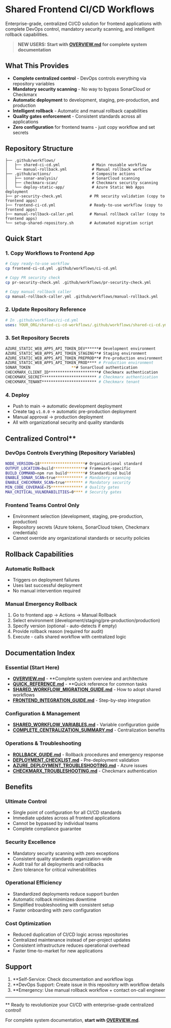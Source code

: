 # Shared Frontend CI/CD Workflows

Enterprise-grade, centralized CI/CD solution for frontend applications with complete DevOps control, mandatory security scanning, and intelligent rollback capabilities.

> **NEW USERS: Start with [OVERVIEW.md](OVERVIEW.md) for complete system documentation**

## What This Provides

- **Complete centralized control** - DevOps controls everything via repository variables
- **Mandatory security scanning** - No way to bypass SonarCloud or Checkmarx
- **Automatic deployment** to development, staging, pre-production, and production
- **Intelligent rollback** - Automatic and manual rollback capabilities
- **Quality gates enforcement** - Consistent standards across all applications
- **Zero configuration** for frontend teams - just copy workflow and set secrets

## Repository Structure

```
├── .github/workflows/
│   ├── shared-ci-cd.yml              # Main reusable workflow
│   └── manual-rollback.yml           # Manual rollback workflow
├── .github/actions/                  # Composite actions
│   ├── sonar-analysis/               # SonarCloud scanning
│   ├── checkmarx-scan/               # Checkmarx security scanning
│   └── deploy-static-app/            # Azure Static Web Apps deployment
├── pr-security-check.yml            # PR security validation (copy to frontend apps)
├── frontend-ci-cd.yml               # Ready-to-use workflow (copy to frontend apps)
├── manual-rollback-caller.yml       # Manual rollback caller (copy to frontend apps)
└── setup-shared-repository.sh       # Automated migration script
```

## Quick Start

### 1. Copy Workflows to Frontend App
```bash
# Copy ready-to-use workflow
cp frontend-ci-cd.yml .github/workflows/ci-cd.yml

# Copy PR security check
cp pr-security-check.yml .github/workflows/pr-security-check.yml

# Copy manual rollback caller
cp manual-rollback-caller.yml .github/workflows/manual-rollback.yml
```

### 2. Update Repository Reference
```yaml
# In .github/workflows/ci-cd.yml
uses: YOUR_ORG/shared-ci-cd-workflows/.github/workflows/shared-ci-cd.yml@main
```

### 3. Set Repository Secrets
```bash
AZURE_STATIC_WEB_APPS_API_TOKEN_DEV******# Development environment
AZURE_STATIC_WEB_APPS_API_TOKEN_STAGING**# Staging environment
AZURE_STATIC_WEB_APPS_API_TOKEN_PREPROD**# Pre-production environment
AZURE_STATIC_WEB_APPS_API_TOKEN_PROD**** # Production environment
SONAR_TOKEN                  **# SonarCloud authentication
CHECKMARX_CLIENT_ID**********************# Checkmarx authentication
CHECKMARX_SECRET************************ # Checkmarx authentication
CHECKMARX_TENANT************************ # Checkmarx tenant
```

### 4. Deploy
- Push to main → automatic development deployment
- Create tag `v1.0.0` → automatic pre-production deployment
- Manual approval → production deployment
- All with organizational security and quality standards

## Centralized Control** 

### DevOps Controls Everything (Repository Variables)
```bash
NODE_VERSION=18********************# Organizational standard
OUTPUT_LOCATION=build**************# Framework-specific
BUILD_COMMAND=npm run build********# Standardized build
ENABLE_SONAR_SCAN=true************ # Mandatory scanning
ENABLE_CHECKMARX_SCAN=true******** # Mandatory security
MIN_CODE_COVERAGE=75************** # Quality gates
MAX_CRITICAL_VULNERABILITIES=0**** # Security gates
```

### Frontend Teams Control Only
- Environment selection (development, staging, pre-production, production)
- Repository secrets (Azure tokens, SonarCloud token, Checkmarx credentials)
- Cannot override any organizational standards or security policies

## Rollback Capabilities

### Automatic Rollback
- Triggers on deployment failures
- Uses last successful deployment
- No manual intervention required

### Manual Emergency Rollback
1. Go to frontend app → Actions → Manual Rollback
2. Select environment (development/staging/pre-production/production)
3. Specify version (optional - auto-detects if empty)
4. Provide rollback reason (required for audit)
5. Execute - calls shared workflow with centralized logic

## Documentation Index

###  Essential (Start Here)
- **[ OVERVIEW.md](OVERVIEW.md)** - **Complete system overview and architecture
- **[ QUICK_REFERENCE.md](QUICK_REFERENCE.md)** - **Quick reference for common tasks
- **[ SHARED_WORKFLOW_MIGRATION_GUIDE.md](SHARED_WORKFLOW_MIGRATION_GUIDE.md)** - How to adopt shared workflows
- **[ FRONTEND_INTEGRATION_GUIDE.md](FRONTEND_INTEGRATION_GUIDE.md)** - Step-by-step integration

###  Configuration & Management
- **[ SHARED_WORKFLOW_VARIABLES.md](SHARED_WORKFLOW_VARIABLES.md)** - Variable configuration guide
- **[ COMPLETE_CENTRALIZATION_SUMMARY.md](COMPLETE_CENTRALIZATION_SUMMARY.md)** - Centralization benefits

###  Operations & Troubleshooting
- **[ ROLLBACK_GUIDE.md](ROLLBACK_GUIDE.md)** - Rollback procedures and emergency response
- **[ DEPLOYMENT_CHECKLIST.md](DEPLOYMENT_CHECKLIST.md)** - Pre-deployment validation
- **[ AZURE_DEPLOYMENT_TROUBLESHOOTING.md](AZURE_DEPLOYMENT_TROUBLESHOOTING.md)** - Azure issues
- **[ CHECKMARX_TROUBLESHOOTING.md](CHECKMARX_TROUBLESHOOTING.md)** - Checkmarx authentication

## Benefits

###  Ultimate Control
- Single point of configuration for all CI/CD standards
- Immediate updates across all frontend applications
- Cannot be bypassed by individual teams
- Complete compliance guarantee

###  Security Excellence
- Mandatory security scanning with zero exceptions
- Consistent quality standards organization-wide
- Audit trail for all deployments and rollbacks
- Zero tolerance for critical vulnerabilities

###  Operational Efficiency
- Standardized deployments reduce support burden
- Automatic rollback minimizes downtime
- Simplified troubleshooting with consistent setup
- Faster onboarding with zero configuration

###  Cost Optimization
- Reduced duplication of CI/CD logic across repositories
- Centralized maintenance instead of per-project updates
- Consistent infrastructure reduces operational overhead
- Faster time-to-market for new applications

## Support

1. **Self-Service: Check documentation and workflow logs
2. **DevOps Support: Create issue in this repository with workflow details
3. **Emergency: Use manual rollback workflow + contact on-call engineer

---

** Ready to revolutionize your CI/CD with enterprise-grade centralized control!

For complete system documentation, **start with [OVERVIEW.md](OVERVIEW.md)**.